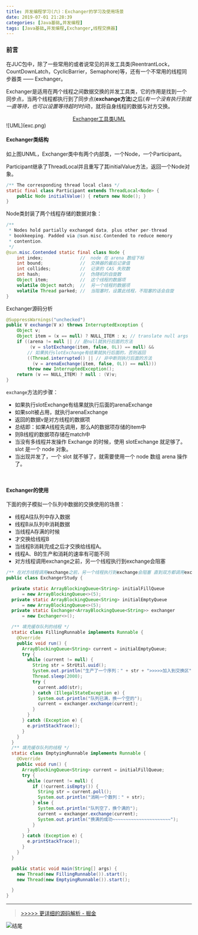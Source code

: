 ```yaml
---
title: 并发编程学习(六)：Exchanger的学习及使用场景
date: 2019-07-01 21:28:39
categories: [Java基础,并发编程]
tags: [Java基础,并发编程,Exchanger,线程交换器]
---
```


### 前言

在JUC包中，除了一些常用的或者说常见的并发工具类(ReentrantLock，CountDownLatch，CyclicBarrier，Semaphore)等，还有一个不常用的线程同步器类 —— Exchanger。<br>

Exchanger是适用在两个线程之间数据交换的并发工具类，它的作用是找到一个同步点，当两个线程都执行到了同步点(**exchange方法**)之后(*有一个没有执行到就一直等待，也可以设置等待超时时间*)，就将自身线程的数据与对方交换。

<!--more-->

<div style="text-align: center" center><a href="javascript:">Exchanger工具类UML</a></div>
![UML](exc.png)

#### Exchanger类结构

如上图UNML，Exchanger类中有两个内部类，一个Node，一个Participant。

Participant继承了ThreadLocal并且重写了其initialValue方法，返回一个Node对象。

```java
/** The corresponding thread local class */
static final class Participant extends ThreadLocal<Node> {
    public Node initialValue() { return new Node(); }
}
```

Node类封装了两个线程存储的数据对象：

```java
/**
 * Nodes hold partially exchanged data, plus other per-thread
 * bookkeeping. Padded via @sun.misc.Contended to reduce memory
 * contention.
 */
@sun.misc.Contended static final class Node {
    int index;              //  node 在 arena 数组下标
    int bound;              //  交换器的最后记录值 
    int collides;           //  记录的 CAS 失败数
    int hash;               //  伪随机的自旋数
    Object item;            //  这个线程的数据项
    volatile Object match;  //  另一个线程的数据项
    volatile Thread parked; //  当阻塞时，设置此线程，不阻塞的话会自旋
}

```

Exchanger源码分析

```java
@SuppressWarnings("unchecked")
public V exchange(V x) throws InterruptedException {
    Object v;
    Object item = (x == null) ? NULL_ITEM : x; // translate null args
    if ((arena != null || // 是null就执行后面的方法
         (v = slotExchange(item, false, 0L)) == null) &&
        // 如果执行slotExchange有结果就执行后面的，否则返回
        ((Thread.interrupted() || // 非中断则执行后面的方法
          (v = arenaExchange(item, false, 0L)) == null)))
        throw new InterruptedException();
    return (v == NULL_ITEM) ? null : (V)v;
}
```



`exchange`方法的步骤：

- 如果执行slotExchange有结果就执行后面的arenaExchange
- 如果solt被占用，就执行arenaExchange
- 返回的数据v是对方线程的数据项
- 总结即：如果A线程先调用，那么A的数据项存储的item中
- 则B线程的数据项存储在match中
- 当没有多线程并发操作 Exchange 的时候，使用 slotExchange 就足够了。 slot 是一个 node 对象。
- 当出现并发了，一个 slot 就不够了，就需要使用一个 node 数组 arena 操作了。

​	

#### Exchanger的使用

下面的例子模拟一个队列中数据的交换使用的场景：

- 线程A往队列中存入数据
- 线程B从队列中消耗数据
- 当线程A存满的时候
- 才交换给线程B
- 当线程B消耗完成之后才交换给线程A。
- 线程A、B的生产和消耗的速率有可能不同
- 对方线程调用exchange之前，另一个线程执行到exchange会阻塞

```java
/** 在对方线程调用exchange之前，另一个线程执行到exchange会阻塞 直到双方都调用exchange */
public class ExchangerStudy {

  private static ArrayBlockingQueue<String> initialFillQueue 
      = new ArrayBlockingQueue<>(5);
  private static ArrayBlockingQueue<String> initialEmptyQueue 
      = new ArrayBlockingQueue<>(5);
  private static Exchanger<ArrayBlockingQueue<String>> exchanger 
      = new Exchanger<>();

  /** 填充缓存队列的线程 */
  static class FillingRunnable implements Runnable {
    @Override
    public void run() {
      ArrayBlockingQueue<String> current = initialEmptyQueue;
      try {
        while (current != null) {
          String str = StrUtil.uuid();
          System.out.println("生产了一个序列：" + str + ">>>>>加入到交换区");
          Thread.sleep(2000);
          try {
            current.add(str);
          } catch (IllegalStateException e) {
            System.out.println("队列已满，换一个空的");
            current = exchanger.exchange(current);
          }
        }
      } catch (Exception e) {
        e.printStackTrace();
      }
    }
  }
  /** 填充缓存队列的线程 */
  static class EmptyingRunnable implements Runnable {
    @Override
    public void run() {
      ArrayBlockingQueue<String> current = initialFillQueue;
      try {
        while (current != null) {
          if (!current.isEmpty()) {
            String str = current.poll();
            System.out.println("消耗一个数列：" + str);
          } else {
            System.out.println("队列空了，换个满的");
            current = exchanger.exchange(current);
            System.out.println("换满的成功~~~~~~~~~~~~~~~~~~~~~~");
          }
        }
      } catch (Exception e) {
        e.printStackTrace();
      }
    }
  }

  public static void main(String[] args) {
    new Thread(new FillingRunnable()).start();
    new Thread(new EmptyingRunnable()).start();

  }
}

```



----

> [>>>>> 更详细的源码解析 - 掘金](https://juejin.im/post/5ae7554ff265da0b86360880)

![结尾](https://user-gold-cdn.xitu.io/2018/5/1/16317a536c642f7c?imageView2/0/w/1280/h/960/format/webp/ignore-error/1)

